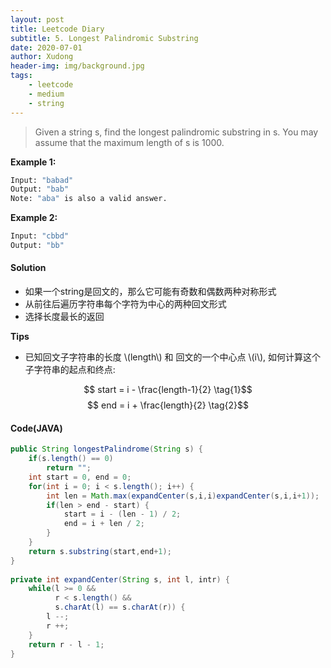 ```yaml
---
layout: post
title: Leetcode Diary
subtitle: 5. Longest Palindromic Substring
date: 2020-07-01
author: Xudong
header-img: img/background.jpg
tags: 
    - leetcode
    - medium
    - string
---
```


>Given a string s, find the longest palindromic substring in s. You may assume that the maximum length of s is 1000.

**Example 1:**
```bash
Input: "babad"
Output: "bab"
Note: "aba" is also a valid answer.
```
**Example 2:**
```bash
Input: "cbbd"
Output: "bb"
```

#### Solution

- 如果一个string是回文的，那么它可能有奇数和偶数两种对称形式
- 从前往后遍历字符串每个字符为中心的两种回文形式
- 选择长度最长的返回

**Tips**

- 已知回文子字符串的长度 \\(length\\) 和 回文的一个中心点 \\(i\\), 如何计算这个子字符串的起点和终点:

$$ start = i - \frac{length-1}{2} \tag{1}$$ 
$$ end = i + \frac{length}{2}  \tag{2}$$ 

#### Code(JAVA)

```java
public String longestPalindrome(String s) {
    if(s.length() == 0)
        return "";
    int start = 0, end = 0;
    for(int i = 0; i < s.length(); i++) {
        int len = Math.max(expandCenter(s,i,i)expandCenter(s,i,i+1));
        if(len > end - start) {
            start = i - (len - 1) / 2;
            end = i + len / 2;
        }
    }
    return s.substring(start,end+1);
}
    
private int expandCenter(String s, int l, intr) {
    while(l >= 0 &&
          r < s.length() &&
          s.charAt(l) == s.charAt(r)) {
        l --;
        r ++;
    }
    return r - l - 1;
}

```


<script type="text/javascript" src="https://xudongliuharold.github.io/js/latex-math.js?config=default"></script>
